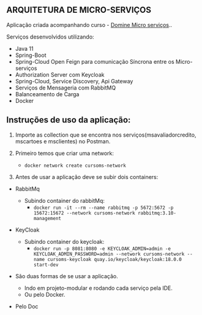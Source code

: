 ## ARQUITETURA DE MICRO-SERVIÇOS

Aplicação criada acompanhando curso - [Domine Micro serviços](https://www.udemy.com/course/domine-microservicos-e-mensageria-com-spring-cloud-e-docker/)..

Serviços desenvolvidos utilizando:

- Java 11
- Spring-Boot
- Spring-Cloud Open Feign para comunicação Síncrona entre os Micro-serviços
- Authorization Server com Keycloak
- Spring-Cloud, Service Discovery, Api Gateway
- Serviços de Mensageria com RabbitMQ
- Balanceamento de Carga
- Docker

## Instruções de uso da aplicação:

1. Importe as collection que se encontra nos serviços(msavaliadorcredito, mscartoes e msclientes) no Postman.

2. Primeiro temos que criar uma network:
   - `docker network create cursoms-network`

3. Antes de usar a aplicação deve se subir dois containers: 

- RabbitMq
  - Subindo container do rabbitMq:
    - `docker run -it --rm --name rabbitmq -p 5672:5672 -p 15672:15672 --network cursoms-network rabbitmq:3.10-management`
- KeyCloak
  - Subindo container do keycloak:
    - `docker run -p 8081:8080 -e KEYCLOAK_ADMIN=admin -e KEYCLOAK_ADMIN_PASSWORD=admin --network cursoms-network --name cursoms-keycloak quay.io/keycloak/keycloak:18.0.0 start-dev`

- São duas formas de se usar a aplicação. 
  - Indo em projeto-modular e rodando cada serviço pela IDE.
  - Ou pelo Docker.
- Pelo Doc




